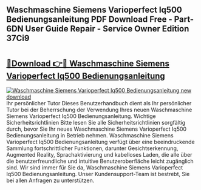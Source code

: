 ## Waschmaschine Siemens Varioperfect Iq500 Bedienungsanleitung PDF Download Free - Part-6DN User Guide Repair - Service Owner Edition 37Ci9

# <h2><a href="http://df54pg.blite.top/?on=Waschmaschine+Siemens+Varioperfect+Iq500+Bedienungsanleitung">🔗Download 👉🔴 Waschmaschine Siemens Varioperfect Iq500 Bedienungsanleitung</a></h2>

[![Waschmaschine Siemens Varioperfect Iq500 Bedienungsanleitung new download](https://i.imgur.com/lujVjoI.png)](http://df54pg.blite.top/?on=Waschmaschine+Siemens+Varioperfect+Iq500+Bedienungsanleitung)
Ihr persönlicher Tutor Dieses Benutzerhandbuch dient als Ihr persönlicher Tutor bei der Beherrschung der Verwendung Ihres neuen Waschmaschine Siemens Varioperfect Iq500 Bedienungsanleitung. Wichtige Sicherheitsrichtlinien Bitte lesen Sie alle Sicherheitsrichtlinien sorgfältig durch, bevor Sie Ihr neues Waschmaschine Siemens Varioperfect Iq500 Bedienungsanleitung in Betrieb nehmen. Waschmaschine Siemens Varioperfect Iq500 Bedienungsanleitung verfügt über eine beeindruckende Sammlung fortschrittlicher Funktionen, darunter Gesichtserkennung, Augmented Reality, Sprachaktivierung und kabelloses Laden, die alle über die benutzerfreundliche und intuitive Benutzeroberfläche leicht zugänglich sind. Wir sind immer für Sie da, Waschmaschine Siemens Varioperfect Iq500 Bedienungsanleitung. Unser Kundensupport-Team ist bestrebt, Sie bei allen Anfragen zu unterstützen.
